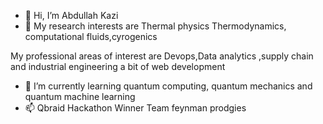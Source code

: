 - 👋 Hi, I’m Abdullah Kazi
- 👀 My research interests are Thermal physics
Thermodynamics, computational fluids,cyrogenics 



My professional areas of interest are Devops,Data analytics ,supply chain and industrial engineering a bit of web development 
- 🌱 I’m currently learning quantum computing, quantum mechanics and quantum machine learning 
- 📫 Qbraid Hackathon Winner Team feynman prodgies

<!---
AbdullahKazi500/AbdullahKazi500 is a ✨ special ✨ repository because its `README.md` (this file) appears on your GitHub profile.
You can click the Preview link to take a look at your changes.
--->
